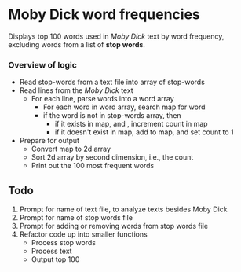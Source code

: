 # Moby Dick word frequencies

Displays top 100 words used in *Moby Dick* text by word frequency, excluding words from a list of **stop words**.

### Overview of logic
- Read stop-words from a text file into array of stop-words
- Read lines from the *Moby Dick* text
  - For each line, parse words into a word array
    - For each word in word array, search map for word
    - if the word is not in stop-words array, then
      - if it exists in map, and , increment count in map
      - if it doesn't exist in map, add to map, and set count to 1
- Prepare for output
  - Convert map to 2d array
  - Sort 2d array by second dimension, i.e., the count
  - Print out the 100 most frequent words

## Todo
1. Prompt for name of text file, to analyze texts besides Moby Dick
2. Prompt for name of stop words file
3. Prompt for adding or removing words from stop words file
4. Refactor code up into smaller functions
   - Process stop words
   - Process text
   - Output top 100
